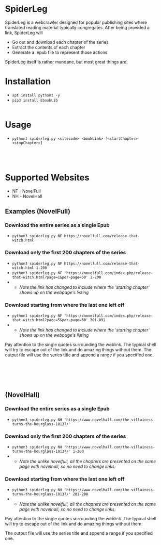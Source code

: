 # SpiderLeg
SpiderLeg is a webcrawler designed for popular publishing sites where translated reading material typically congregates. After being provided a link, SpiderLeg will 
- Go out and download each chapter of the series
- Extract the contents of each chapter
- Generate a .epub file to represent those actions

SpiderLeg itself is rather mundane, but most great things are!

# Installation
- ```apt install python3 -y```
- ```pip3 install EbookLib```
  <br><br>
  
  
# Usage
- ```python3 spiderleg.py <sitecode> <bookLink> [<startChapter>-<stopChapter>]```
<br><br><br><br>
  
# Supported Websites
- NF - NovelFull
- NH - NovelHall
  
## Examples (NovelFull)
### Download the entire series as a single Epub
- ```python3 spiderleg.py NF https://novelfull.com/release-that-witch.html```

### Download only the first 200 chapters of the series
- ```python3 spiderleg.py NF https://novelfull.com/release-that-witch.html 1-200```
- ```python3 spiderleg.py NF 'https://novelfull.com/index.php/release-that-witch.html?page=1&per-page=50' 1-200``` 
- - *Note the link has changed to include where the 'starting chapter' shows up on the webpage's listing*

### Download starting from where the last one left off
- ```python3 spiderleg.py NF 'https://novelfull.com/index.php/release-that-witch.html?page=5&per-page=50' 201-891```
- - *Note the link has changed to include where the 'starting chapter' shows up on the webpage's listing*

Pay attention to the single quotes surrounding the weblink. The typical shell will try to escape out of the link and do amazing things without them.
The output file will use the series title and append a range if you specified one.


<br><br><br><br>
## (NovelHall)
### Download the entire series as a single Epub
- ```python3 spiderleg.py NH 'https://www.novelhall.com/the-villainess-turns-the-hourglass-10137/'```

### Download only the first 200 chapters of the series
- ```python3 spiderleg.py NH 'https://www.novelhall.com/the-villainess-turns-the-hourglass-10137/' 1-200```
- - *Note the unlike novelfull, all the chapters are presented on the same page with novelhall, so no need to change links.*

### Download starting from where the last one left off
- ```python3 spiderleg.py NH 'https://www.novelhall.com/the-villainess-turns-the-hourglass-10137/' 201-288```
- - *Note the unlike novelfull, all the chapters are presented on the same page with novelhall, so no need to change links.*

Pay attention to the single quotes surrounding the weblink. The typical shell will try to escape out of the link and do amazing things without them.

The output file will use the series title and append a range if you specified one.
